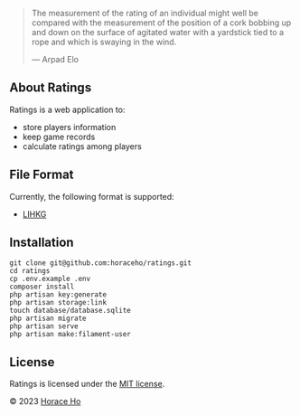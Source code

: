 > The measurement of the rating of an individual might well be compared with the measurement of the position of a cork bobbing up and down on the surface of agitated water with a yardstick tied to a rope and which is swaying in the wind.
> 
> — Arpad Elo

## About Ratings

Ratings is a web application to:

- store players information
- keep game records
- calculate ratings among players

## File Format

Currently, the following format is supported:

- [LIHKG](https://github.com/horaceho/ranks/blob/master/data/)

## Installation
```
git clone git@github.com:horaceho/ratings.git
cd ratings
cp .env.example .env
composer install
php artisan key:generate
php artisan storage:link
touch database/database.sqlite
php artisan migrate
php artisan serve
php artisan make:filament-user
```

## License

Ratings is licensed under the [MIT license](https://opensource.org/licenses/MIT).

&copy; 2023 [Horace Ho](https://horaceho.com)
